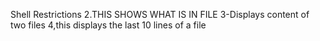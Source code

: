 Shell Restrictions
2.THIS SHOWS WHAT IS IN FILE 
3-Displays content of two files
4,this displays the last 10 lines of a file
